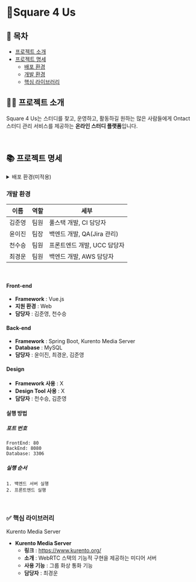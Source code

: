 # 📑Square 4 Us

## 📎 목차

- [프로젝트 소개](#프로젝트-소개)
- [프로젝트 명세](#프로젝트-명세)
    - [배포 환경](#배포-환경)
    - [개발 환경](#개발-환경)
    - [핵심 라이브러리](#핵심-라이브러리)
      <br>

## 👩‍💻 프로젝트 소개

Square 4 Us는 스터디를 찾고, 운영하고, 활동하길 원하는 많은 사람들에게 Ontact 스터디 관리 서비스를 제공하는 **온라인 스터디 플랫폼**입니다.

<br>

## 📚 프로젝트 명세

<details> 
<summary>배포 환경(미적용)</summary>

- __URL__ :
- __배포 여부__ : X
- __접속 가능__ : 수정 중
- __HTTPS 적용__ : O
- __PORT__ :
  <br>

</details>

### 개발 환경

|이름|역할|세부|
|----|----|----|
|김준영|팀원|풀스택 개발, CI 담당자|
|윤이진|팀장|백엔드 개발, QA(Jira 관리)|
|천수승|팀원|프론트엔드 개발, UCC 담당자|
|최경운|팀원|백엔드 개발, AWS 담당자|

<br>

#### Front-end

- __Framework__ : Vue.js
- __지원 환경__ : Web
- __담당자__ : 김준영, 천수승
  <br>

#### Back-end

- __Framework__ : Spring Boot, Kurento Media Server
- __Database__ : MySQL
- __담당자__ : 윤이진, 최경운, 김준영
  <br>

#### Design

- __Framework 사용__ : X
- __Design Tool 사용__ : X
- __담당자__ : 천수승, 김준영
  <br>

#### 실행 방법

##### 포트 번호

    FrontEnd: 80
    BackEnd: 8080
    Database: 3306

##### 실행 순서

    1. 백엔드 서버 실행
    2. 프론트엔드 실행

<br>

### ✅ 핵심 라이브러리

Kurento Media Server

- __Kurento Media Server__
    - __링크__ : https://www.kurento.org/
    - __소개__ : WebRTC 스택의 기능적 구현을 제공하는 미디어 서버
    - __사용 기능__ : 그룹 화상 통화 기능
    - __담당자__ : 최경운